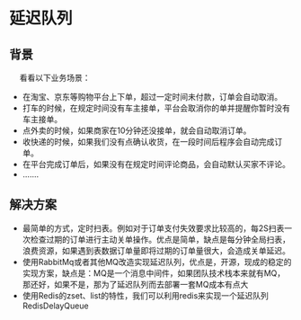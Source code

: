 


# 延迟队列  
<!-- 
延迟队列
https://mp.weixin.qq.com/s/zLrsYLzq0tO2qaDKN02Ahw

https://www.cnblogs.com/xiaowei123/p/13222710.html
https://blog.csdn.net/why15732625998/article/details/104890079/

 延迟队列实现，定时任务，关闭订单 
https://mp.weixin.qq.com/s/XtjPANZhbgvDYz06Q41CgQ
延时队列实现的几种姿势
https://mp.weixin.qq.com/s/AElHaWWbbUp1UMHxZZPMtQ
你真的知道怎么实现一个延迟队列吗
https://mp.weixin.qq.com/s/DcyXPGxXFYcXCQJII1INpg

一口气说出 6种 延时队列的实现方案
https://my.oschina.net/u/4455409/blog/4714151

延时队列实现的几种姿势
https://mp.weixin.qq.com/s/Xs9J0wy16XILRAt7myaNAw

https://blog.csdn.net/deel_feel/article/details/91872366
https://zhuanlan.zhihu.com/p/104285758

 延时任务(三)-基于redis zset的完整实现 
https://mp.weixin.qq.com/s/-KcM9XhIbff-OiVt8c67bA

-->

## 背景
&emsp; 看看以下业务场景：  

* 在淘宝、京东等购物平台上下单，超过一定时间未付款，订单会自动取消。
* 打车的时候，在规定时间没有车主接单，平台会取消你的单并提醒你暂时没有车主接单。
* 点外卖的时候，如果商家在10分钟还没接单，就会自动取消订单。
* 收快递的时候，如果我们没有点确认收货，在一段时间后程序会自动完成订单。
* 在平台完成订单后，如果没有在规定时间评论商品，会自动默认买家不评论。
* .......

## 解决方案

* 最简单的方式，定时扫表。例如对于订单支付失效要求比较高的，每2S扫表一次检查过期的订单进行主动关单操作。优点是简单，缺点是每分钟全局扫表，浪费资源，如果遇到表数据订单量即将过期的订单量很大，会造成关单延迟。
* 使用RabbitMq或者其他MQ改造实现延迟队列，优点是，开源，现成的稳定的实现方案，缺点是：MQ是一个消息中间件，如果团队技术栈本来就有MQ，那还好，如果不是，那为了延迟队列而去部署一套MQ成本有点大
* 使用Redis的zset、list的特性，我们可以利用redis来实现一个延迟队列RedisDelayQueue

